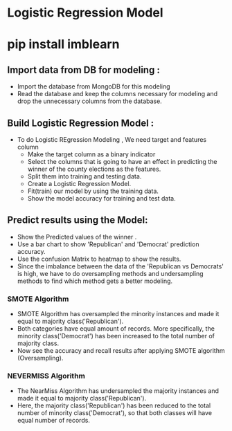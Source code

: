 # Logistic Regression Model
# pip install imblearn
## Import data from DB for modeling :
* Import the database from MongoDB for this modeling
* Read the database and keep the columns necessary for modeling and drop the unnecessary columns from the database.

## Build Logistic Regression Model :
* To do Logistic REgression Modeling , We need target and features column 
    * Make the target column as a binary indicator
    * Select the columns that is going to have an effect in predicting the winner of the county elections as the features.
    * Split them into training and testing data.
    * Create a Logistic Regression Model.
    * Fit(train) our model by using the training data.
    * Show the model accuracy for training and test data.

## Predict results using the Model:
* Show the Predicted values of the winner .
* Use a bar chart to show 'Republican' and 'Democrat' prediction accuracy.
* Use the confusion Matrix to heatmap to show the results.
* Since the imbalance between the data of the 'Republican vs Democrats' is high, we have to do oversampling methods and undersampling methods to find which method gets a better modeling. 

### SMOTE Algorithm
* SMOTE Algorithm has oversampled the minority instances and made it equal to majority class('Republican'). 
* Both categories have equal amount of records. More specifically, the minority class('Democrat') has been increased to the total number of majority class.
* Now see the accuracy and recall results after applying SMOTE algorithm (Oversampling).

### NEVERMISS Algorithm
* The NearMiss Algorithm has undersampled the majority instances and made it equal to majority class('Republican'). 
* Here, the majority class('Republican') has been reduced to the total number of minority class('Democrat'), so that both classes will have equal number of records.